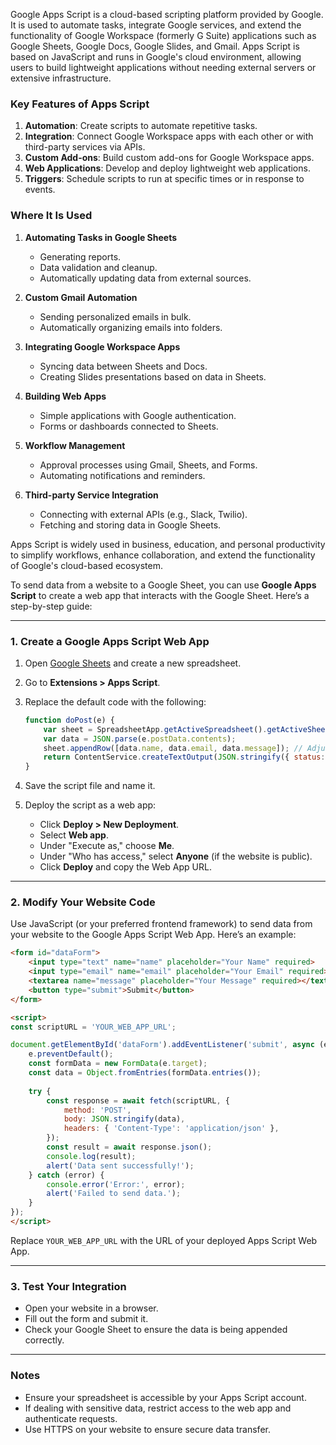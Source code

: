 


Google Apps Script is a cloud-based scripting platform provided by Google. It is used to automate tasks, integrate Google services, and extend the functionality of Google Workspace (formerly G Suite) applications such as Google Sheets, Google Docs, Google Slides, and Gmail. Apps Script is based on JavaScript and runs in Google's cloud environment, allowing users to build lightweight applications without needing external servers or extensive infrastructure.

### **Key Features of Apps Script**

1. **Automation**: Create scripts to automate repetitive tasks.
2. **Integration**: Connect Google Workspace apps with each other or with third-party services via APIs.
3. **Custom Add-ons**: Build custom add-ons for Google Workspace apps.
4. **Web Applications**: Develop and deploy lightweight web applications.
5. **Triggers**: Schedule scripts to run at specific times or in response to events.

### **Where It Is Used**

1. **Automating Tasks in Google Sheets**
    
    - Generating reports.
    - Data validation and cleanup.
    - Automatically updating data from external sources.
2. **Custom Gmail Automation**
    
    - Sending personalized emails in bulk.
    - Automatically organizing emails into folders.
3. **Integrating Google Workspace Apps**
    
    - Syncing data between Sheets and Docs.
    - Creating Slides presentations based on data in Sheets.
4. **Building Web Apps**
    
    - Simple applications with Google authentication.
    - Forms or dashboards connected to Sheets.
5. **Workflow Management**
    
    - Approval processes using Gmail, Sheets, and Forms.
    - Automating notifications and reminders.
6. **Third-party Service Integration**
    
    - Connecting with external APIs (e.g., Slack, Twilio).
    - Fetching and storing data in Google Sheets.

Apps Script is widely used in business, education, and personal productivity to simplify workflows, enhance collaboration, and extend the functionality of Google's cloud-based ecosystem.







To send data from a website to a Google Sheet, you can use **Google Apps Script** to create a web app that interacts with the Google Sheet. Here’s a step-by-step guide:

---

### **1. Create a Google Apps Script Web App**

1. Open [Google Sheets](https://sheets.google.com/) and create a new spreadsheet.
    
2. Go to **Extensions > Apps Script**.
    
3. Replace the default code with the following:
    
    ```javascript
    function doPost(e) {
        var sheet = SpreadsheetApp.getActiveSpreadsheet().getActiveSheet();
        var data = JSON.parse(e.postData.contents);
        sheet.appendRow([data.name, data.email, data.message]); // Adjust based on your data structure
        return ContentService.createTextOutput(JSON.stringify({ status: 'success' })).setMimeType(ContentService.MimeType.JSON);
    }
    ```
    
4. Save the script file and name it.
    
5. Deploy the script as a web app:
    
    - Click **Deploy > New Deployment**.
    - Select **Web app**.
    - Under "Execute as," choose **Me**.
    - Under "Who has access," select **Anyone** (if the website is public).
    - Click **Deploy** and copy the Web App URL.

---

### **2. Modify Your Website Code**

Use JavaScript (or your preferred frontend framework) to send data from your website to the Google Apps Script Web App. Here’s an example:

```html
<form id="dataForm">
    <input type="text" name="name" placeholder="Your Name" required>
    <input type="email" name="email" placeholder="Your Email" required>
    <textarea name="message" placeholder="Your Message" required></textarea>
    <button type="submit">Submit</button>
</form>

<script>
const scriptURL = 'YOUR_WEB_APP_URL';

document.getElementById('dataForm').addEventListener('submit', async (e) => {
    e.preventDefault();
    const formData = new FormData(e.target);
    const data = Object.fromEntries(formData.entries());
    
    try {
        const response = await fetch(scriptURL, {
            method: 'POST',
            body: JSON.stringify(data),
            headers: { 'Content-Type': 'application/json' },
        });
        const result = await response.json();
        console.log(result);
        alert('Data sent successfully!');
    } catch (error) {
        console.error('Error:', error);
        alert('Failed to send data.');
    }
});
</script>
```

Replace `YOUR_WEB_APP_URL` with the URL of your deployed Apps Script Web App.

---

### **3. Test Your Integration**

- Open your website in a browser.
- Fill out the form and submit it.
- Check your Google Sheet to ensure the data is being appended correctly.

---

### **Notes**

- Ensure your spreadsheet is accessible by your Apps Script account.
- If dealing with sensitive data, restrict access to the web app and authenticate requests.
- Use HTTPS on your website to ensure secure data transfer.




